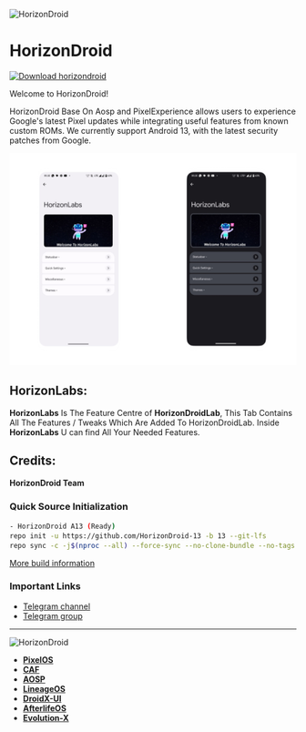 ![HorizonDroid](https://github.com/zamkara/.github/blob/main/horizonlts.svg) 

HorizonDroid
===========

[![Download horizondroid](https://img.shields.io/sourceforge/dt/horizondroid.svg)](https://sourceforge.net/projects/horizondroid/files/latest/download)

Welcome to HorizonDroid!

HorizonDroid Base On Aosp and PixelExperience allows users to experience Google's latest Pixel updates while integrating useful features from known custom ROMs.
We currently support Android 13, with the latest security patches from Google.

<p align="center">
<img src="https://github.com/ryzenforce990/ryzenforce990/blob/main/20240210_235241.png" />
</p>

HorizonLabs:
------------------------

**HorizonLabs** Is The Feature Centre of **HorizonDroidLab**, This Tab Contains All The Features / Tweaks Which Are Added To HorizonDroidLab.
Inside **HorizonLabs** U can find All Your Needed Features.

Credits:
-------
 **HorizonDroid Team**

### Quick Source Initialization ###
```bash
- HorizonDroid A13 (Ready)
repo init -u https://github.com/HorizonDroid-13 -b 13 --git-lfs
repo sync -c -j$(nproc --all) --force-sync --no-clone-bundle --no-tags
```
[More build information](https://github.com/HorizonDroid-13/manifest)

### Important Links

- [Telegram channel](https://t.me/horizondroid)
- [Telegram group](https://t.me/HorizonDroidChat)

-----------------------------------------------------------------------------
![HorizonDroid](https://github.com/zamkara/.github/blob/main/creditlts.svg) 
 * [**PixelOS**](https://github.com/PixelOS-Fourteen)
 * [**CAF**](https://source.codeaurora.org)
 * [**AOSP**](https://android.googlesource.com)
 * [**LineageOS**](https://github.com/LineageOS)
 * [**DroidX-UI**](https://github.com/DroidX-UI)
 * [**AfterlifeOS**](https://github.com/AfterLifePrjkt13)
 * [**Evolution-X**](https://github.com/Evolution-X)
